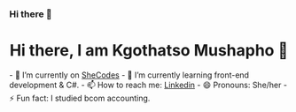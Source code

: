 ### Hi there 👋

<!--
**kgothatso456/kgothatso456** is a ✨ _special_ ✨ repository because its `README.md` (this file) appears on your GitHub profile.

Here are some ideas to get you started:

- 🔭 I’m currently working on ...
- 🌱 I’m currently learning ...
- 👯 I’m looking to collaborate on ...
- 🤔 I’m looking for help with ...
- 💬 Ask me about ...
- 📫 How to reach me: ...
- 😄 Pronouns: ...
- ⚡ Fun fact: ...
-->
<h1 align="center">Hi there, I am Kgothatso Mushapho 👋</h1>
- 🔭 I’m currently on <a href="https://www.shecodes.io/graduates/96427-kgothatso-mushapho" target="_blank">SheCodes</a>
- 🌱 I’m currently learning front-end development & C#.
- 📫 How to reach me: <a href="https://www.linkedin.com/in/kgothatso-mushapho-0b8612278/" target="_blank">Linkedin</a>
- 😄 Pronouns: She/her
- ⚡ Fun fact: I studied bcom accounting.
